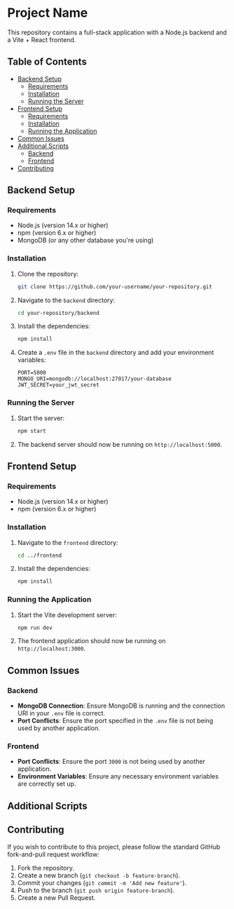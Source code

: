 # Project Name

This repository contains a full-stack application with a Node.js backend and a Vite + React frontend.

## Table of Contents

- [Backend Setup](#backend-setup)
  - [Requirements](#requirements)
  - [Installation](#installation)
  - [Running the Server](#running-the-server)
- [Frontend Setup](#frontend-setup)
  - [Requirements](#requirements-1)
  - [Installation](#installation-1)
  - [Running the Application](#running-the-application)
- [Common Issues](#common-issues)
- [Additional Scripts](#additional-scripts)
  - [Backend](#backend)
  - [Frontend](#frontend)
- [Contributing](#contributing)

## Backend Setup

### Requirements

- Node.js (version 14.x or higher)
- npm (version 6.x or higher)
- MongoDB (or any other database you're using)

### Installation

1. Clone the repository:

    ```bash
    git clone https://github.com/your-username/your-repository.git
    ```

2. Navigate to the `backend` directory:

    ```bash
    cd your-repository/backend
    ```

3. Install the dependencies:

    ```bash
    npm install
    ```

4. Create a `.env` file in the `backend` directory and add your environment variables:

    ```env
    PORT=5000
    MONGO_URI=mongodb://localhost:27017/your-database
    JWT_SECRET=your_jwt_secret
    ```

### Running the Server

1. Start the server:

    ```bash
    npm start
    ```

2. The backend server should now be running on `http://localhost:5000`.

## Frontend Setup

### Requirements

- Node.js (version 14.x or higher)
- npm (version 6.x or higher)

### Installation

1. Navigate to the `frontend` directory:

    ```bash
    cd ../frontend
    ```

2. Install the dependencies:

    ```bash
    npm install
    ```

### Running the Application

1. Start the Vite development server:

    ```bash
    npm run dev
    ```

2. The frontend application should now be running on `http://localhost:3000`.

## Common Issues

### Backend

- **MongoDB Connection**: Ensure MongoDB is running and the connection URI in your `.env` file is correct.
- **Port Conflicts**: Ensure the port specified in the `.env` file is not being used by another application.

### Frontend

- **Port Conflicts**: Ensure the port `3000` is not being used by another application.
- **Environment Variables**: Ensure any necessary environment variables are correctly set up.

## Additional Scripts


## Contributing

If you wish to contribute to this project, please follow the standard GitHub fork-and-pull request workflow:

1. Fork the repository.
2. Create a new branch (`git checkout -b feature-branch`).
3. Commit your changes (`git commit -m 'Add new feature'`).
4. Push to the branch (`git push origin feature-branch`).
5. Create a new Pull Request.


